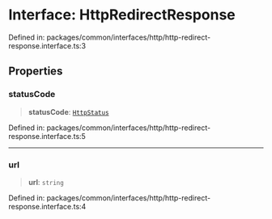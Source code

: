 # Interface: HttpRedirectResponse

Defined in: packages/common/interfaces/http/http-redirect-response.interface.ts:3

## Properties

### statusCode

> **statusCode**: [`HttpStatus`](../enumerations/HttpStatus.md)

Defined in: packages/common/interfaces/http/http-redirect-response.interface.ts:5

***

### url

> **url**: `string`

Defined in: packages/common/interfaces/http/http-redirect-response.interface.ts:4
